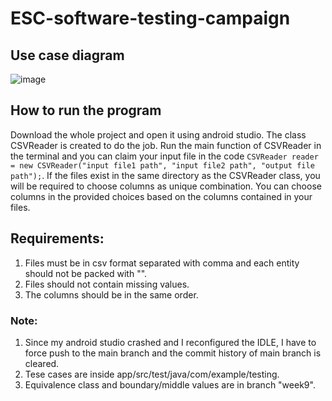 
# ESC-software-testing-campaign

## Use case diagram
![image](https://user-images.githubusercontent.com/66866227/178204051-01ed0311-ed80-42e6-915a-3947e6fbc121.png)

## How to run the program
Download the whole project and open it using android studio. The class CSVReader is created to do the job. Run the main function of CSVReader in the terminal and you can claim your input file in the code `CSVReader reader = new CSVReader("input file1 path", "input file2 path", "output file path");`. If the files exist in the same directory as the CSVReader class, you will be required to choose columns as unique combination. You can choose columns in the provided choices based on the columns contained in your files.

## Requirements: 
1. Files must be in csv format separated with comma and each entity should not be packed with "".
2. Files should not contain missing values.
3. The columns should be in the same order.


### Note: 
1. Since my android studio crashed and I reconfigured the IDLE, I have to force push to the main branch and the commit history of main branch is cleared.
2. Tese cases are inside app/src/test/java/com/example/testing.
3. Equivalence class and boundary/middle values are in branch "week9".
